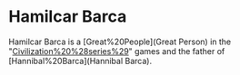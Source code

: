 # Hamilcar Barca

Hamilcar Barca is a [Great%20People](Great Person) in the "[Civilization%20%28series%29](Civilization)" games and the father of [Hannibal%20Barca](Hannibal Barca).
